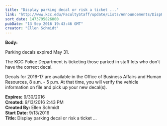 ```yaml
---
title: "Display parking decal or risk a ticket ..."
link: "http://www.kcc.edu/FacultyStaff/update/Lists/Announcements/DispForm.aspx?ID=2289"
sort_date: 1473795826000
pubDate: "13 Sep 2016 19:43:46 GMT"
creator: "Ellen Schmidt"
---
```


<div><b>Body:</b> <div class="ExternalClass9FE2CA433697400A9F518E33F5B49DF3"><p>Parking decals expired May 31. </p>
<p>The KCC Police Department is ticketing those parked in staff lots who don't have the correct decal.</p>
<p>Decals for 2016-17 are available in the Office of Business Affairs and Human Resources, 8 a.m. - 5 p.m. At that time, you will verify the vehicle information on file and pick up your new decal(s).</p></div></div>
<div><b>Expires:</b> 9/30/2016</div>
<div><b>Created:</b> 9/13/2016 2:43 PM</div>
<div><b>Created By:</b> Ellen Schmidt</div>
<div><b>Start Date:</b> 9/13/2016</div>
<div><b>Title:</b> Display parking decal or risk a ticket ...</div>
